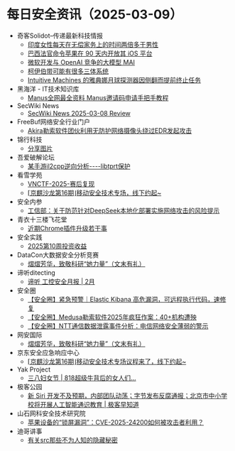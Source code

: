 # 每日安全资讯（2025-03-09）

- 奇客Solidot–传递最新科技情报
  - [印度女性每天在无偿家务上的时间两倍多于男性](https://www.solidot.org/story?sid=80738)
  - [巴西法官命令苹果在 90 天内开放其 iOS 平台](https://www.solidot.org/story?sid=80737)
  - [微软开发与 OpenAI 竞争的大模型 MAI](https://www.solidot.org/story?sid=80736)
  - [柯伊伯带可能有很多三体系统](https://www.solidot.org/story?sid=80735)
  - [Intuitive Machines 的雅典娜月球探测器因侧翻而提前终止任务](https://www.solidot.org/story?sid=80734)
- 黑海洋 - IT技术知识库
  - [Manus全网最全资料 Manus邀请码申请手把手教程](https://blog.upx8.com/4702)
- SecWiki News
  - [SecWiki News 2025-03-08 Review](http://www.sec-wiki.com/?2025-03-08)
- FreeBuf网络安全行业门户
  - [Akira勒索软件团伙利用无防护网络摄像头绕过EDR发起攻击](https://www.freebuf.com/articles/network/424036.html)
- 锦行科技
  - [分享图片](https://mp.weixin.qq.com/s?__biz=MzIxNTQxMjQyNg==&mid=2247493860&idx=1&sn=43c25cbd8a3067eb368e5586e370be2c&chksm=979a1341a0ed9a57db71fab93674968d028384cee1143b8f41f1f93c61b695e25866ebd36a89&scene=58&subscene=0#rd)
- 吾爱破解论坛
  - [某手游il2cpp逆向分析----libtprt保护](https://mp.weixin.qq.com/s?__biz=MjM5Mjc3MDM2Mw==&mid=2651141913&idx=1&sn=8feb27e45b9e8da3b05c1f641d82e137&chksm=bd50a74d8a272e5bb56eecbf3c8c9602f147987dccdfd5ee74580e1093b0200c4c7f17041639&scene=58&subscene=0#rd)
- 看雪学苑
  - [VNCTF-2025-赛后复现](https://mp.weixin.qq.com/s?__biz=MjM5NTc2MDYxMw==&mid=2458590589&idx=1&sn=9a4e01c36963a74c187f2be20cbc75a8&chksm=b18c2df786fba4e147c945bfce6c421ca468a3bb78f55a0e039d6defc423982f8e3ee76e00ac&scene=58&subscene=0#rd)
  - [⌈京麒沙龙第16期⌋移动安全技术专场，线下约起~](https://mp.weixin.qq.com/s?__biz=MjM5NTc2MDYxMw==&mid=2458590589&idx=2&sn=709669f948bba9eadc6af3200e75764f&chksm=b18c2df786fba4e18addd520c84238b0df363d5fdceb64e99917eed8105baf5e8804bc3a650e&scene=58&subscene=0#rd)
- 安全内参
  - [工信部：关于防范针对DeepSeek本地化部署实施网络攻击的风险提示](https://mp.weixin.qq.com/s?__biz=MzI4NDY2MDMwMw==&mid=2247513907&idx=1&sn=5a76a8bbe61820e890793b003db629f7&chksm=ebfaf013dc8d79050219695fa1f379b93c8a93ebd6e645b71178b050e4751c9d99d2c5a1368f&scene=58&subscene=0#rd)
- 青衣十三楼飞花堂
  - [近期Chrome插件升级若干事](https://mp.weixin.qq.com/s?__biz=MzUzMjQyMDE3Ng==&mid=2247488057&idx=1&sn=aaf1399b0554dc598bfc9a0006c959a9&chksm=fab2d106cdc558103f82486098a2cfef436bed6e7b74902383a7d298378470b549706be9c9f9&scene=58&subscene=0#rd)
- 安全实践
  - [2025第10周投资收益](https://mp.weixin.qq.com/s?__biz=MzI5NzAzMDg0NA==&mid=2650698123&idx=1&sn=4b6da83d4f48ef90f80204be215d5436&chksm=f4b19458c3c61d4eba9f73eede76fd103b16da4715d99f83a97dbce48e3031377d4b3bc752c2&scene=58&subscene=0#rd)
- DataCon大数据安全分析竞赛
  - [熠熠芳华，致敬科研“她力量”（文末有礼）](https://mp.weixin.qq.com/s?__biz=MzU5Njg1NzMyNw==&mid=2247489167&idx=1&sn=5ae4863014edf58cedc987aaa6aa9107&chksm=fe5d0e0fc92a871966d3a310a62bc433b06799b447d59ad8dcf6c3f9d6f657d5930af82ce29b&scene=58&subscene=0#rd)
- 谛听ditecting
  - [谛听 工控安全月报 | 2月](https://mp.weixin.qq.com/s?__biz=MzU3MzQyOTU0Nw==&mid=2247494746&idx=1&sn=0335b8ed5be3a3051fe05326c2df62e5&chksm=fcc36e1ecbb4e708e3d9b08762cb50f88be034aa44c84116d289a0118e87e4ad72d61913eb09&scene=58&subscene=0#rd)
- 安全圈
  - [【安全圈】紧急预警｜Elastic Kibana 高危漏洞，可远程执行代码，速修复](https://mp.weixin.qq.com/s?__biz=MzIzMzE4NDU1OQ==&mid=2652068386&idx=1&sn=1b7561dc90e9ac7086e4648fbc108a8c&chksm=f36e7662c419ff741f68fa4d95867ad5aa4e881384e163c286d68426cb0427f284b5d1b6caa1&scene=58&subscene=0#rd)
  - [【安全圈】Medusa勒索软件2025年疯狂作案：40+机构遭殃](https://mp.weixin.qq.com/s?__biz=MzIzMzE4NDU1OQ==&mid=2652068386&idx=2&sn=37b81afb1c12a643e0276d18fb030d33&chksm=f36e7662c419ff74166e689e37c0e6a48997d87c68ccfe43c2f522d534e961b3fd44b26d92ff&scene=58&subscene=0#rd)
  - [【安全圈】NTT通信数据泄露事件分析：电信网络安全薄弱的警示](https://mp.weixin.qq.com/s?__biz=MzIzMzE4NDU1OQ==&mid=2652068386&idx=3&sn=aa9e0bf605b5a25c2e96ff4baf9d4cb5&chksm=f36e7662c419ff7497930cd96b14633f59b7ca6e23eeaf7968c25d419b61c93aa6f67f72718e&scene=58&subscene=0#rd)
- 网安国际
  - [熠熠芳华，致敬科研“她力量”（文末有礼）](https://mp.weixin.qq.com/s?__biz=MzA4ODYzMjU0NQ==&mid=2652317470&idx=1&sn=5816997ad8180d4fc5b88f227144c62f&chksm=8bc4ba90bcb3338670ff1f147a3223fdefa06031f0af7ffdd8c2776840de32049d7fb7f398d8&scene=58&subscene=0#rd)
- 京东安全应急响应中心
  - [⌈京麒沙龙第16期⌋移动安全技术专场议程来了，线下约起~](https://mp.weixin.qq.com/s?__biz=MjM5OTk2MTMxOQ==&mid=2727844250&idx=1&sn=03b2412b5d6f957148793da22342eaca&chksm=80504e12b727c70475fa9794ba0192055565199bc80ae477d6f66e16981f96986d7393faee64&scene=58&subscene=0#rd)
- Yak Project
  - [三八妇女节 | 818超级牛背后的女人们…](https://mp.weixin.qq.com/s?__biz=Mzk0MTM4NzIxMQ==&mid=2247527844&idx=1&sn=c696488a9f30d435a716e8c8a045495b&chksm=c2d11100f5a6981664a9025a2434c5eded0f3b10dcf68f4fdca50c7103e685fa56bc1179bbe4&scene=58&subscene=0#rd)
- 极客公园
  - [新 Siri 开发不及预期，内部团队动荡；字节发布反腐通报；北京市中小学校将开展人工智能通识教育 | 极客早知道](https://mp.weixin.qq.com/s?__biz=MTMwNDMwODQ0MQ==&mid=2653075206&idx=1&sn=ffb7a54afc6f77794e4a16fcda2c06ad&chksm=7e57cab0492043a6320b7332b11f500d1f569624700ab99987bb9dd7a76803baba35e5ef0bc3&scene=58&subscene=0#rd)
- 山石网科安全技术研究院
  - [苹果设备的“锁屏漏洞”：CVE-2025-24200如何被攻击者利用？](https://mp.weixin.qq.com/s?__biz=MzUzMDUxNTE1Mw==&mid=2247511206&idx=1&sn=3ae458008520330a9967de44f5aba9b6&chksm=fa527918cd25f00e4971988e89fb3b76e03c7a8bc1200335ddad13f040e9f98284757d0b87c9&scene=58&subscene=0#rd)
- 迪哥讲事
  - [有关src那些不为人知的隐藏秘密](https://mp.weixin.qq.com/s?__biz=MzIzMTIzNTM0MA==&mid=2247497251&idx=1&sn=a5daf6c67d8df6f701fcb838f35242c8&chksm=e8a5fc40dfd275567b8c9d659181dae4e432a45eecd1668bd3d5d598eb3b0ce91224d6691cc3&scene=58&subscene=0#rd)
